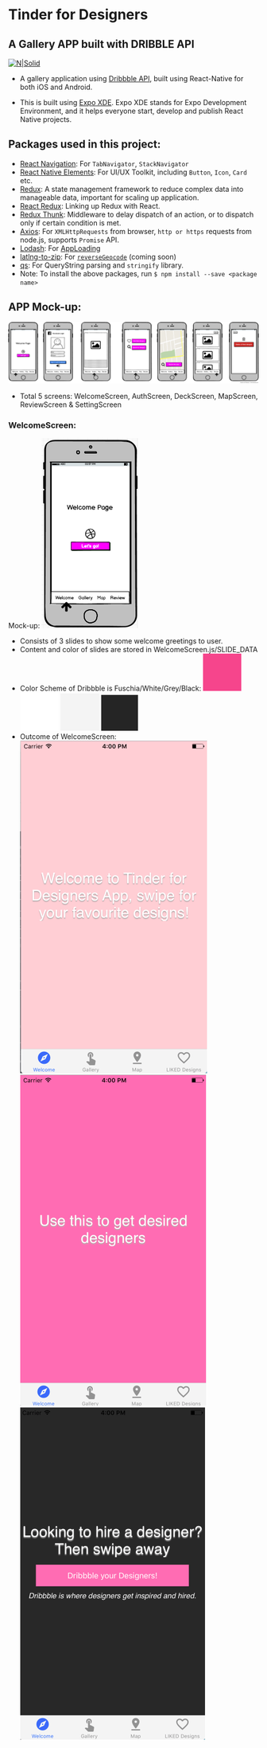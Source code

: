 # Tinder for Designers

## A Gallery APP built with DRIBBLE API

[![N|Solid](https://cdn.worldvectorlogo.com/logos/dribbble-pink.svg)](http://developer.dribbble.com/)

- A gallery application using [Dribbble API](http://developer.dribbble.com/v1/), built using React-Native for both iOS and Android.

- This is built using [Expo XDE](https://expo.io/). Expo XDE stands for Expo Development Environment, and it helps everyone start, develop and publish React Native projects.

## Packages used in this project:

- [React Navigation](https://reactnavigation.org/): For `TabNavigator`, `StackNavigator`
- [React Native Elements](https://github.com/react-native-training/react-native-elements): For UI/UX Toolkit, including `Button`, `Icon`, `Card` etc.
- [Redux](http://redux.js.org/): A state management framework to reduce complex data into manageable data, important for scaling up application.
- [React Redux](https://github.com/reactjs/react-redux): Linking up Redux with React.
- [Redux Thunk](https://github.com/gaearon/redux-thunk): Middleware to delay dispatch of an action, or to dispatch only if certain condition is met.
- [Axios](https://www.npmjs.com/package/axios): For `XMLHttpRequests` from browser, `http or https` requests from node.js, supports `Promise` API.
- [Lodash](https://lodash.com/): For [AppLoading](https://docs.expo.io/versions/latest/sdk/app-loading.html)
- [latlng-to-zip](https://www.npmjs.com/package/latlng-to-zip): For [`reverseGeocode`](https://developers.google.com/maps/documentation/geocoding/start) (coming soon)
- [qs](https://www.npmjs.com/package/qs): For QueryString parsing and `stringify` library.
- Note: To install the above packages, run `$ npm install --save <package name>`

## APP Mock-up:

![Mock-up](assets/App-mockup.png)
- Total 5 screens: WelcomeScreen, AuthScreen, DeckScreen, MapScreen, ReviewScreen & SettingScreen

### WelcomeScreen:

Mock-up: ![WelcomeScreen](assets/welcome.png)
- Consists of 3 slides to show some welcome greetings to user.
- Content and color of slides are stored in WelcomeScreen.js/SLIDE_DATA
- Color Scheme of Dribbble is Fuschia/White/Grey/Black:
![fuschia](assets/color-scheme/fuschia.png)
![white](assets/color-scheme/white.png)
![grey](assets/color-scheme/grey.png)
![black](assets/color-scheme/black.png)
- Outcome of WelcomeScreen:
![welcome1](assets/app/welcome1.png)
![welcome2](assets/app/welcome2.png)
![welcome3](assets/app/welcome3.png)
